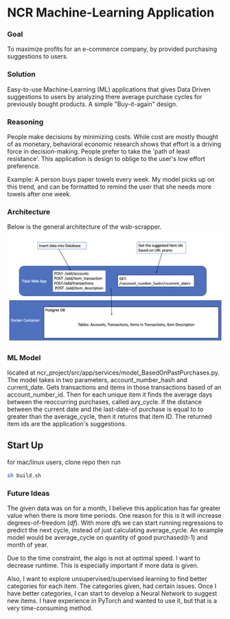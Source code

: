 # NCR Machine-Learning Application
### Goal
To maximize profits for an e-commerce company, by provided purchasing suggestions to users.

### Solution
Easy-to-use Machine-Learning (ML) applications that gives Data Driven suggestions to users by analyzing there 
average purchase cycles for previously bought products. A simple "Buy-it-again" design.

### Reasoning
People make decisions by minimizing costs. While cost are mostly thought of as monetary, behavioral
economic research shows that effort is a driving force in decision-making. People prefer to take the 'path of least
resistance'.
This application is design to oblige to the user's low effort preference. 

Example: A person buys paper towels every week. My model picks up on this trend, and can be formatted
to remind the user that she needs more towels after one week.

### Architecture
Below is the general architecture of the wsb-scrapper.
![img_1.png](img_1.png)

### ML Model
located at ncr_project/src/app/services/model_BasedOnPastPurchases.py. <br>
The model takes in two parameters, account_number_hash and current_date.
Gets transactions and items in those transactions based of an account_number_id. Then for each unique item
it finds the average days between the reoccurring purchases, called avy_cycle. If the distance between the current date
and the last-date-of purchase is equal to to greater than the average_cycle, then it returns 
that item ID.
The returned item ids are the application's suggestions.

## Start Up
for mac/linux users, clone repo then run 
```bash
sh build.sh
```

### Future Ideas
The given data was on for a month, I believe this application has far greater value
when there is more time periods. One reason for this is it will increase degrees-of-freedom (*df*).
With more *df*s we can start running regressions to predict the next cycle, instead of just
calculating average_cycle. An example model would be average_cycle on quantity of good purchased(t-1)
and month of year.

Due to the time constraint, the algo is not at optimal speed. I want to decrease runtime. This
is especially important if more data is given.

Also, I want to explore unsupervised/supervised learning to find better categories for each item.
The categories given, had certain issues. Once I have better categories, I can start to develop
a Neural Network to suggest new items. I have experience in PyTorch and wanted to use it, but that is
a very time-consuming method.